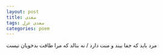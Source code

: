 ```yaml
---
layout: post
title: سعدی
tags: سعدی غزل
categories: poem
---
```


مرد باید که جفا بیند و منت دارد / نه بنالد که مرا طاقت بدخویان نیست
